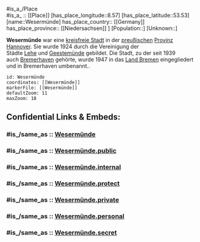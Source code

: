 ﻿---
confidential: public
isDeleted: false
location:
- 53.53
- 8.57
mapmarker: city
mapzoom:
- 7
- 12
SpocWebEntityId: 35564
tags:
- geo/City
type: City
---

#is_a_/Place  
#is_a_ :: [[Place]] 
[has_place_longitude::8.57] 
[has_place_latitude::53.53] 
[name::Wesermünde] 
has_place_country:: [[Germany]]  
has_place_province:: [[Niedersachsen]] ] 
[Population::] 
[Unknown::] 

**Wesermünde** war eine [kreisfreie Stadt](https://de.wikipedia.org/wiki/Kreisfreie_Stadt "Kreisfreie Stadt") in der [preußischen](https://de.wikipedia.org/wiki/Preu%C3%9Fen "Preußen") [Provinz Hannover](https://de.wikipedia.org/wiki/Provinz_Hannover "Provinz Hannover"). Sie wurde 1924 durch die Vereinigung der Städte [Lehe](https://de.wikipedia.org/wiki/Lehe_(Bremerhaven) "Lehe (Bremerhaven)") und [Geestemünde](https://de.wikipedia.org/wiki/Geestem%C3%BCnde "Geestemünde") gebildet. Die Stadt, zu der seit 1939 auch [Bremerhaven](https://de.wikipedia.org/wiki/Bremerhaven "Bremerhaven") gehörte, wurde 1947 in das [Land Bremen](https://de.wikipedia.org/wiki/Land_Bremen "Land Bremen") eingegliedert und in Bremerhaven umbenannt..

```leaflet
id: Wesermünde
coordinates: [[Wesermünde]] 
markerFile: [[Wesermünde]] 
defaultZoom: 11 
maxZoom: 18
```


## Confidential Links & Embeds: 

### #is_/same_as :: [Wesermünde](Wesermünde.md) 

### #is_/same_as :: [Wesermünde.public](/_public/Earth/Continent/Europe/Europe~Central/Germany/Germany~West/State~Bremen/cities~Bremen/Bremerhaven/Wesermünde.public.md) 

### #is_/same_as :: [Wesermünde.internal](/_internal/Earth/Continent/Europe/Europe~Central/Germany/Germany~West/State~Bremen/cities~Bremen/Bremerhaven/Wesermünde.internal.md) 

### #is_/same_as :: [Wesermünde.protect](/_protect/Earth/Continent/Europe/Europe~Central/Germany/Germany~West/State~Bremen/cities~Bremen/Bremerhaven/Wesermünde.protect.md) 

### #is_/same_as :: [Wesermünde.private](/_private/Earth/Continent/Europe/Europe~Central/Germany/Germany~West/State~Bremen/cities~Bremen/Bremerhaven/Wesermünde.private.md) 

### #is_/same_as :: [Wesermünde.personal](/_personal/Earth/Continent/Europe/Europe~Central/Germany/Germany~West/State~Bremen/cities~Bremen/Bremerhaven/Wesermünde.personal.md) 

### #is_/same_as :: [Wesermünde.secret](/_secret/Earth/Continent/Europe/Europe~Central/Germany/Germany~West/State~Bremen/cities~Bremen/Bremerhaven/Wesermünde.secret.md)

